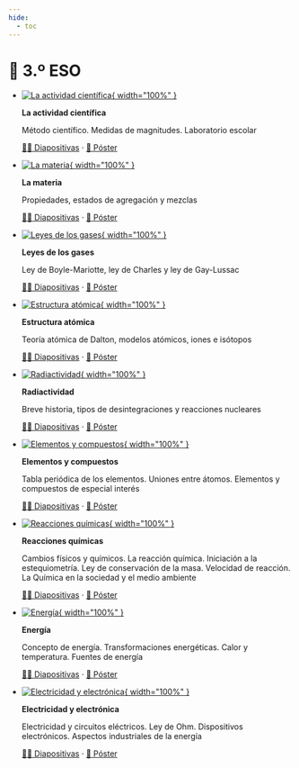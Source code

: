 ```yaml
---
hide:
  - toc
---
```


# 📘 3.º ESO

<div class="grid cards" markdown>

-   [![La actividad científica](actividad-cientifica/featured.webp){ width="100%" }](actividad-cientifica/index.md)

    **La actividad científica**

    Método científico. Medidas de magnitudes. Laboratorio escolar

    [🧑‍🏫 Diapositivas](actividad-cientifica/diapositivas) · [📜 Póster](actividad-cientifica/actividad-cientifica-poster.pdf)

-   [![La materia](materia/featured.webp){ width="100%" }](materia/index.md)

    **La materia**

    Propiedades, estados de agregación y mezclas

    [🧑‍🏫 Diapositivas](materia/diapositivas) · [📜 Póster](materia/materia-poster.pdf)

-   [![Leyes de los gases](leyes-gases/featured.webp){ width="100%" }](leyes-gases/index.md)

    **Leyes de los gases**

    Ley de Boyle-Mariotte, ley de Charles y ley de Gay-Lussac

    [🧑‍🏫 Diapositivas](leyes-gases/diapositivas) · [📜 Póster](leyes-gases/leyes-gases-poster.pdf)

-   [![Estructura atómica](estructura-atomica/featured.webp){ width="100%" }](estructura-atomica/index.md)

    **Estructura atómica**

    Teoría atómica de Dalton, modelos atómicos, iones e isótopos

    [🧑‍🏫 Diapositivas](estructura-atomica/diapositivas) · [📜 Póster](estructura-atomica/estructura-atomica-poster.pdf)

-   [![Radiactividad](radiactividad/featured.jpg){ width="100%" }](radiactividad/index.md)

    **Radiactividad**

    Breve historia, tipos de desintegraciones y reacciones nucleares

    [🧑‍🏫 Diapositivas](radiactividad/diapositivas) · [📜 Póster](radiactividad/radiactividad-poster.pdf)

-   [![Elementos y compuestos](elementos-compuestos/featured.webp){ width="100%" }](elementos-compuestos/index.md)

    **Elementos y compuestos**

    Tabla periódica de los elementos. Uniones entre átomos. Elementos y compuestos de especial interés

    [🧑‍🏫 Diapositivas](elementos-compuestos/diapositivas) · [📜 Póster](elementos-compuestos/elementos-compuestos-poster.pdf)

-   [![Reacciones químicas](reacciones-quimicas/featured.webp){ width="100%" }](reacciones-quimicas/index.md)

    **Reacciones químicas**

    Cambios físicos y químicos. La reacción química. Iniciación a la estequiometría. Ley de conservación de la masa. Velocidad de reacción. La Química en la sociedad y el medio ambiente

    [🧑‍🏫 Diapositivas](reacciones-quimicas/diapositivas) · [📜 Póster](reacciones-quimicas/reacciones-quimicas-poster.pdf)

-   [![Energía](energia/featured.webp){ width="100%" }](energia/index.md)

    **Energía**

    Concepto de energía. Transformaciones energéticas. Calor y temperatura. Fuentes de energía

    [🧑‍🏫 Diapositivas](energia/diapositivas) · [📜 Póster](energia/energia-poster.pdf)

-   [![Electricidad y electrónica](electricidad-electronica/featured.webp){ width="100%" }](electricidad-electronica/index.md)

    **Electricidad y electrónica**

    Electricidad y circuitos eléctricos. Ley de Ohm. Dispositivos electrónicos. Aspectos industriales de la energía

    [🧑‍🏫 Diapositivas](electricidad-electronica/diapositivas) · [📜 Póster](electricidad-electronica/electricidad-electronica-poster.pdf)

</div>